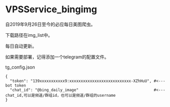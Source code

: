 # VPSService_bingimg

自2019年9月26日至今的必应每日美图爬虫。

下载路径在img_list中。

每日自动更新。


如果需要部署，记得添加一个telegram的配置文件。


tg_config.json
```
{
  "token": "139xxxxxxxxxxx9:xxxxxxxxxxxxxxxxxxxxxxxxxxx-XZhHuU", #<---bot token
  "chat_id": "@bing_daily_image"                                 #<---chat_id,可以是频道/群组id，也可以是频道/群组的username
}

```
